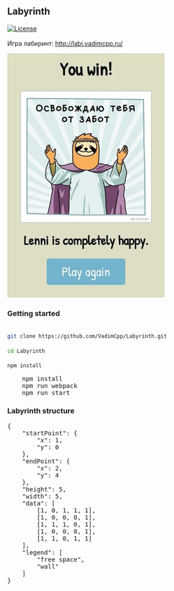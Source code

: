 ## Labyrinth ##
<a href="http://opensource.org/licenses/MIT"><img src="https://camo.githubusercontent.com/576f25c78e59902f0c6ccfff81f0448ef660e90d/687474703a2f2f696d672e736869656c64732e696f2f62616467652f4c6963656e73652d4d49542d626c75652e737667" alt="License" data-canonical-src="http://img.shields.io/badge/License-MIT-blue.svg" style="max-width:100%;"></a>
<br><br>
Игра лабиринт:
http://labi.vadimcpp.ru/

![screen](https://github.com/VadimCpp/Labyrinth/blob/master/screen.jpg)

### Getting started ###


``` bash

git clone https://github.com/VadimCpp/Labyrinth.git

cd Labyrinth

npm install

```

<pre>
	npm install
	npm run webpack
	npm run start
</pre>

### Labyrinth structure ###

<pre>
{
	"startPoint": {
		"x": 1,
		"y": 0
	},
	"endPoint": {
		"x": 2,
		"y": 4
	},
	"height": 5,
	"width": 5,
	"data": [
		[1, 0, 1, 1, 1],
		[1, 0, 0, 0, 1],
		[1, 1, 1, 0, 1],
		[1, 0, 0, 0, 1],
		[1, 1, 0, 1, 1]
	],
	"legend": [
		"free space",
		"wall"
	]
}
</pre>
